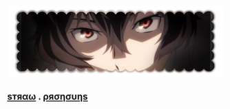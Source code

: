 ![Profile Image](dazai.png)

## [ѕтяαω](https://aylasaurr.straw.page) .   [ρяσησυηѕ](https://en.pronouns.page/@aylasaur) 
